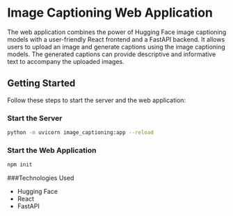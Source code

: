 # Image Captioning Web Application

The web application combines the power of Hugging Face image captioning models with a user-friendly React frontend and a FastAPI backend. It allows users to upload an image and generate captions using the image captioning models. The generated captions can provide descriptive and informative text to accompany the uploaded images.

## Getting Started

Follow these steps to start the server and the web application:

### Start the Server

```bash
python -m uvicorn image_captioning:app --reload
```
### Start the Web Application

```bash
npm init
```
###Technologies Used
- Hugging Face
- React
- FastAPI
